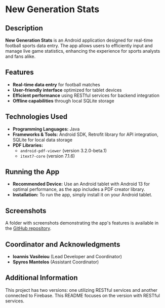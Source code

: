 # New Generation Stats

## Description
**New Generation Stats** is an Android application designed for real-time football sports data entry. The app allows users to efficiently input and manage live game statistics, enhancing the experience for sports analysts and fans alike.

## Features
- **Real-time data entry** for football matches
- **User-friendly interface** optimized for tablet devices
- **Efficient performance** using RESTful services for backend integration
- **Offline capabilities** through local SQLite storage

## Technologies Used
- **Programming Languages:** Java
- **Frameworks & Tools:** Android SDK, Retrofit library for API integration, SQLite for local data storage
- **PDF Libraries:**
  - `android-pdf-viewer` (version 3.2.0-beta.1)
  - `itext7-core` (version 7.1.6)

## Running the App
- **Recommended Device:** Use an Android tablet with Android 13 for optimal performance, as the app includes a PDF creator library.
- **Installation:** To run the app, simply install it on your Android tablet.

## Screenshots
A folder with screenshots demonstrating the app's features is available in the [GitHub repository](link-to-your-screenshots).

## Coordinator and Acknowledgments
- **Ioannis Vasileiou** (Lead Developer and Coordinator)  
- **Spyros Mantelos** (Assistant Coordinator)

## Additional Information
This project has two versions: one utilizing RESTful services and another connected to Firebase. This README focuses on the version with RESTful services.
